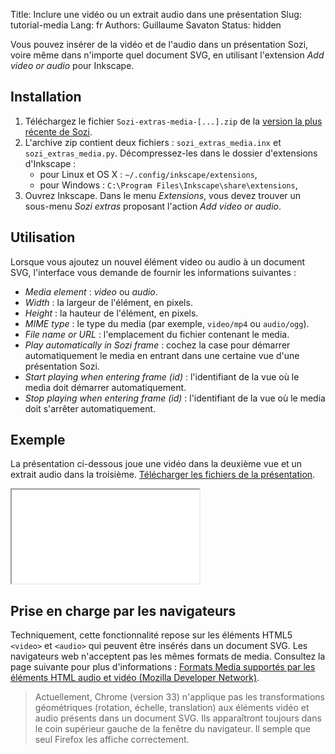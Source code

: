 Title: Inclure une vidéo ou un extrait audio dans une présentation
Slug: tutorial-media
Lang: fr
Authors: Guillaume Savaton
Status: hidden

Vous pouvez insérer de la vidéo et de l'audio dans un présentation Sozi,
voire même dans n'importe quel document SVG, en utilisant l'extension
*Add video or audio* pour Inkscape.

Installation
------------

1. Téléchargez le fichier `Sozi-extras-media-[...].zip`
   de la [version la plus récente de Sozi](https://github.com/sozi-projects/Sozi/releases/).
2. L'archive zip contient deux fichiers&nbsp;: `sozi_extras_media.inx` et `sozi_extras_media.py`.
   Décompressez-les dans le dossier d'extensions d'Inkscape&nbsp;:
    * pour Linux et OS X&nbsp;: `~/.config/inkscape/extensions`,
    * pour Windows&nbsp;: `C:\Program Files\Inkscape\share\extensions`,
3. Ouvrez Inkscape. Dans le menu *Extensions*, vous devez trouver un sous-menu *Sozi extras* proposant l'action *Add video or audio*.

Utilisation
-----------

Lorsque vous ajoutez un nouvel élément video ou audio à un document SVG, l'interface vous demande
de fournir les informations suivantes&nbsp;:

* *Media element*&nbsp;: *video* ou *audio*.
* *Width*&nbsp;: la largeur de l'élément, en pixels.
* *Height*&nbsp;: la hauteur de l'élément, en pixels.
* *MIME type*&nbsp;: le type du media (par exemple, `video/mp4` ou `audio/ogg`).
* *File name or URL*&nbsp;: l'emplacement du fichier contenant le media.
* *Play automatically in Sozi frame*&nbsp;: cochez la case pour démarrer automatiquement le media en entrant
  dans une certaine vue d'une présentation Sozi.
* *Start playing when entering frame (id)*&nbsp;: l'identifiant de la vue où le media doit démarrer automatiquement.
* *Stop playing when entering frame (id)*&nbsp;: l'identifiant de la vue où le media doit s'arrêter automatiquement.

Exemple
-------

La présentation ci-dessous joue une vidéo dans la deuxième vue et un extrait audio
dans la troisième.
[Télécharger les fichiers de la présentation]({static}/presentations/tutorial-media.zip).

<iframe class="sozi" src="{static}/presentations/tutorial-media/tutorial-media.sozi.html">
    Your browser cannot display this content.
</iframe>

Prise en charge par les navigateurs
-----------------------------------

Techniquement, cette fonctionnalité repose sur les éléments HTML5 `<video>` et `<audio>`
qui peuvent être insérés dans un document SVG.
Les navigateurs web n'acceptent pas les mêmes formats de media.
Consultez la page suivante pour plus d'informations&nbsp;:
[Formats Media supportés par les éléments HTML audio et vidéo (Mozilla Developer Network)](https://developer.mozilla.org/fr/docs/Web/HTML/formats_media_support).

> Actuellement, Chrome (version 33) n'applique pas les transformations géométriques
> (rotation, échelle, translation) aux éléments vidéo et audio présents dans un document SVG.
> Ils apparaîtront toujours dans le coin supérieur gauche de la fenêtre du navigateur.
> Il semple que seul Firefox les affiche correctement.

